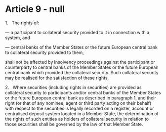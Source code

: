 # Article 9 - null


1.   The rights of:

— a participant to collateral security provided to it in connection with a system, and

— central banks of the Member States or the future European central bank to collateral security provided to them,

shall not be affected by insolvency proceedings against the participant or counterparty to central banks of the Member States or the future European central bank which provided the collateral security. Such collateral security may be realised for the satisfaction of these rights.

2.   Where securities (including rights in securities) are provided as collateral security to participants and/or central banks of the Member States or the future European central bank as described in paragraph 1, and their right (or that of any nominee, agent or third party acting on their behalf) with respect to the securities is legally recorded on a register, account or centralised deposit system located in a Member State, the determination of the rights of such entities as holders of collateral security in relation to those securities shall be governed by the law of that Member State.
